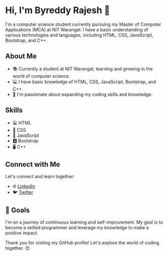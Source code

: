 # Hi, I'm Byreddy Rajesh 👋

I'm a computer science student currently pursuing my Master of Computer Applications (MCA) at NIT Warangal. I have a basic understanding of various technologies and languages, including HTML, CSS, JavaScript, Bootstrap, and C++.

## About Me

- 📚 Currently a student at NIT Warangal, learning and growing in the world of computer science.
- 💻 I have basic knowledge of HTML, CSS, JavaScript, Bootstrap, and C++.
- 🌱 I'm passionate about expanding my coding skills and knowledge.

## Skills

- 💻 HTML
- 💅 CSS
- 🚀 JavaScript
- 🅱️ Bootstrap
- 🖥️ C++

## Connect with Me

Let's connect and learn together:

- 🌐 [LinkedIn](https://www.linkedin.com/in/byreddy-rajesh)
- 🐦 [Twitter](https://twitter.com/your-twitter)

## 🎯 Goals

I'm on a journey of continuous learning and self-improvement. My goal is to become a skilled programmer and leverage my knowledge to make a positive impact.

Thank you for visiting my GitHub profile! Let's explore the world of coding together. 😊
